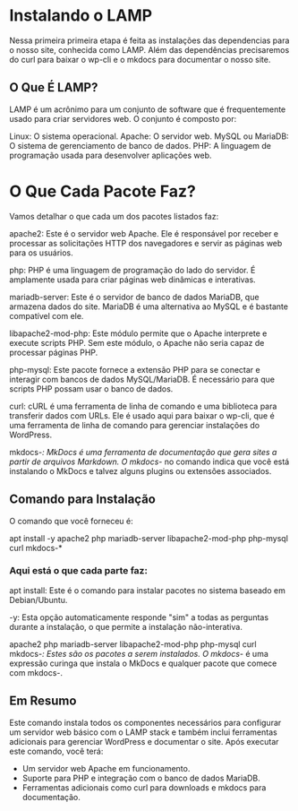 # Instalando o LAMP

Nessa primeira primeira etapa é feita as instalações das dependencias para o nosso site, conhecida como LAMP. Além das dependências precisaremos do curl para baixar o wp-cli e o mkdocs para documentar o nosso site.

## O Que É LAMP?

LAMP é um acrônimo para um conjunto de software que é frequentemente usado para criar servidores web. O conjunto é composto por:

Linux: O sistema operacional.
Apache: O servidor web.
MySQL ou MariaDB: O sistema de gerenciamento de banco de dados.
PHP: A linguagem de programação usada para desenvolver aplicações web.

# O Que Cada Pacote Faz?

Vamos detalhar o que cada um dos pacotes listados faz:

apache2: Este é o servidor web Apache. Ele é responsável por receber e processar as solicitações HTTP dos navegadores e servir as páginas web para os usuários.

php: PHP é uma linguagem de programação do lado do servidor. É amplamente usada para criar páginas web dinâmicas e interativas.

mariadb-server: Este é o servidor de banco de dados MariaDB, que armazena dados do site. MariaDB é uma alternativa ao MySQL e é bastante compatível com ele.

libapache2-mod-php: Este módulo permite que o Apache interprete e execute scripts PHP. Sem este módulo, o Apache não seria capaz de processar páginas PHP.

php-mysql: Este pacote fornece a extensão PHP para se conectar e interagir com bancos de dados MySQL/MariaDB. É necessário para que scripts PHP possam usar o banco de dados.

curl: cURL é uma ferramenta de linha de comando e uma biblioteca para transferir dados com URLs. Ele é usado aqui para baixar o wp-cli, que é uma ferramenta de linha de comando para gerenciar instalações do WordPress.

mkdocs-*: MkDocs é uma ferramenta de documentação que gera sites a partir de arquivos Markdown. O mkdocs-* no comando indica que você está instalando o MkDocs e talvez alguns plugins ou extensões associados.

## Comando para Instalação

O comando que você forneceu é:

apt install -y apache2 php mariadb-server libapache2-mod-php php-mysql curl mkdocs-*

### Aqui está o que cada parte faz:

apt install: Este é o comando para instalar pacotes no sistema baseado em Debian/Ubuntu.

-y: Esta opção automaticamente responde "sim" a todas as perguntas durante a instalação, o que permite a instalação não-interativa.

apache2 php mariadb-server libapache2-mod-php php-mysql curl mkdocs-*: Estes são os pacotes a serem instalados. O mkdocs-* é uma expressão curinga que instala o MkDocs e qualquer pacote que comece com mkdocs-.

## Em Resumo

Este comando instala todos os componentes necessários para configurar um servidor web básico com o LAMP stack e também inclui ferramentas adicionais para gerenciar WordPress e documentar o site. Após executar este comando, você terá:

- Um servidor web Apache em funcionamento.
- Suporte para PHP e integração com o banco de dados MariaDB.
- Ferramentas adicionais como curl para downloads e mkdocs para documentação.

